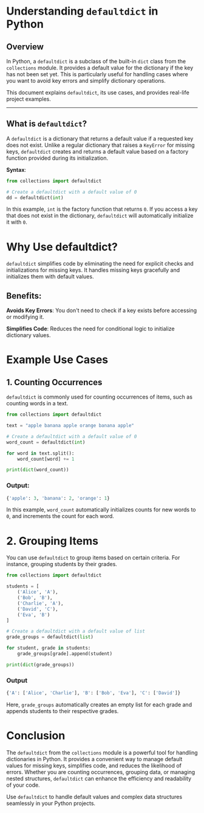 # Understanding `defaultdict` in Python

## Overview

In Python, a `defaultdict` is a subclass of the built-in `dict` class from the `collections` module. It provides a default value for the dictionary if the key has not been set yet. This is particularly useful for handling cases where you want to avoid key errors and simplify dictionary operations.

This document explains `defaultdict`, its use cases, and provides real-life project examples.

---

## What is `defaultdict`?

A `defaultdict` is a dictionary that returns a default value if a requested key does not exist. Unlike a regular dictionary that raises a `KeyError` for missing keys, `defaultdict` creates and returns a default value based on a factory function provided during its initialization.

**Syntax**:

```python
from collections import defaultdict

# Create a defaultdict with a default value of 0
dd = defaultdict(int)
```

In this example, `int` is the factory function that returns `0`. If you access a key that does not exist in the dictionary, `defaultdict` will automatically initialize it with `0`.

# Why Use defaultdict?
`defaultdict` simplifies code by eliminating the need for explicit checks and initializations for missing keys. It handles missing keys gracefully and initializes them with default values.

## Benefits:
**Avoids Key Errors**: You don't need to check if a key exists before accessing or modifying it.

**Simplifies Code**: Reduces the need for conditional logic to initialize dictionary values.


# Example Use Cases
## 1. Counting Occurrences
`defaultdict` is commonly used for counting occurrences of items, such as counting words in a text.


```python
from collections import defaultdict

text = "apple banana apple orange banana apple"

# Create a defaultdict with a default value of 0
word_count = defaultdict(int)

for word in text.split():
    word_count[word] += 1

print(dict(word_count))

```

### Output:

```python
{'apple': 3, 'banana': 2, 'orange': 1}

```

In this example, `word_count` automatically initializes counts for new words to `0`, and increments the count for each word.


# 2. Grouping Items
You can use `defaultdict` to group items based on certain criteria. For instance, grouping students by their grades.

```python
from collections import defaultdict

students = [
    ('Alice', 'A'),
    ('Bob', 'B'),
    ('Charlie', 'A'),
    ('David', 'C'),
    ('Eva', 'B')
]

# Create a defaultdict with a default value of list
grade_groups = defaultdict(list)

for student, grade in students:
    grade_groups[grade].append(student)

print(dict(grade_groups))

```

### Output
```python
{'A': ['Alice', 'Charlie'], 'B': ['Bob', 'Eva'], 'C': ['David']}

```
Here, `grade_groups` automatically creates an empty list for each grade and appends students to their respective grades.

# Conclusion
The `defaultdict` from the `collections` module is a powerful tool for handling dictionaries in Python. It provides a convenient way to manage default values for missing keys, simplifies code, and reduces the likelihood of errors. Whether you are counting occurrences, grouping data, or managing nested structures, `defaultdict` can enhance the efficiency and readability of your code.

Use `defaultdict` to handle default values and complex data structures seamlessly in your Python projects.
